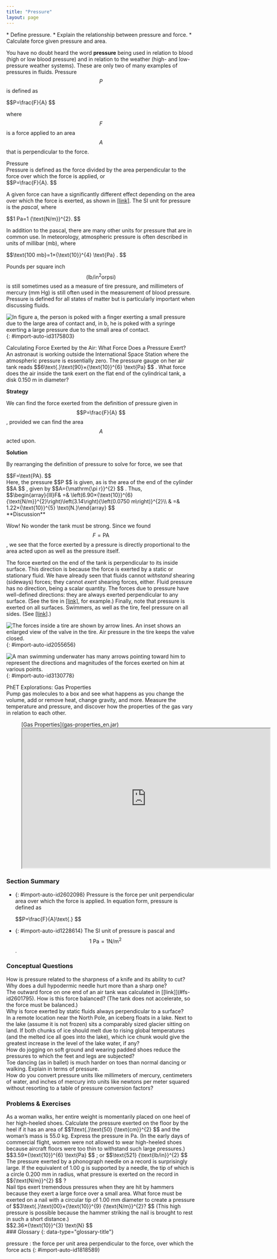 ```yaml
---
title: "Pressure"
layout: page
---
```



<div data-type="abstract" markdown="1">
* Define pressure.
* Explain the relationship between pressure and force.
* Calculate force given pressure and area.

</div>

You have no doubt heard the word **pressure** being used in relation to blood (high or low blood pressure) and in relation to the weather (high- and low-pressure weather systems). These are only two of many examples of pressures in fluids. Pressure  $$P $$
 is defined as

<div data-type="equation" id="eip-943">
 $$P=\frac{F}{A} $$
</div>

where  $$F $$
 is a force applied to an area  $$A $$
 that is perpendicular to the force.

<div data-type="note" data-has-label="true" data-label="" markdown="1">
<div data-type="title">
Pressure
</div>
Pressure is defined as the force divided by the area perpendicular to the force over which the force is applied, or

<div data-type="equation" id="eip-795">
 $$P=\frac{F}{A}. $$
</div>
</div>

A given force can have a significantly different effect depending on the area over which the force is exerted, as shown in [\[link\]](#import-auto-id3175803). The SI unit for pressure is the *pascal*, where

<div data-type="equation" id="eip-id1787110">
 $$1 Pa=1 {\text{N/m}}^{2}. $$
</div>

In addition to the pascal, there are many other units for pressure that are in common use. In meteorology, atmospheric pressure is often described in units of millibar (mb), where

<div data-type="equation" id="eip-847">
 $$\text{100 mb}=1×{\text{10}}^{4} \text{Pa} . $$
</div>

Pounds per square inch  $$\left({\text{lb/in}}^{2} \text{or} \text{psi}\right) $$
 is still sometimes used as a measure of tire pressure, and millimeters of mercury (mm Hg) is still often used in the measurement of blood pressure. Pressure is defined for all states of matter but is particularly important when discussing fluids.

![In figure a, the person is poked with a finger exerting a small pressure due to the large area of contact and, in b, he is poked with a syringe exerting a large pressure due to the small area of contact.](../resources/Figure_12_03_01a.jpg "(a) While the person being poked with the finger might be irritated, the force has little lasting effect. (b) In contrast, the same force applied to an area the size of the sharp end of a needle is great enough to break the skin."){: #import-auto-id3175803}

<div data-type="example" markdown="1">
<div data-type="title">
Calculating Force Exerted by the Air: What Force Does a Pressure Exert?
</div>
An astronaut is working outside the International Space Station where the atmospheric pressure is essentially zero. The pressure gauge on her air tank reads  $$6\text{.}\text{90}×{\text{10}}^{6} \text{Pa} $$
. What force does the air inside the tank exert on the flat end of the cylindrical tank, a disk 0.150 m in diameter?

**Strategy**

We can find the force exerted from the definition of pressure given in  $$P=\frac{F}{A} $$
, provided we can find the area  $$A $$
 acted upon.

**Solution**

By rearranging the definition of pressure to solve for force, we see that

<div data-type="equation" id="eip-914">
 $$F=\text{PA}. $$
</div>
Here, the pressure  $$P $$
 is given, as is the area of the end of the cylinder  $$A $$
, given by  $$A={\mathrm{\pi r}}^{2} $$
. Thus,

<div data-type="equation" id="eip-775">
 $$\begin{array}{lll}F& =& \left(6.90×{\text{10}}^{6} {\text{N/m}}^{2}\right)\left(3.14\right){\left(0.0750 m\right)}^{2}\\ & =& 1.22×{\text{10}}^{5} \text{N.}\end{array} $$
</div>
**Discussion**

Wow! No wonder the tank must be strong. Since we found  $$F=\text{PA} $$
, we see that the force exerted by a pressure is directly proportional to the area acted upon as well as the pressure itself.

</div>

The force exerted on the end of the tank is perpendicular to its inside surface. This direction is because the force is exerted by a static or stationary fluid. We have already seen that fluids cannot *withstand* shearing (sideways) forces; they cannot *exert* shearing forces, either. Fluid pressure has no direction, being a scalar quantity. The forces due to pressure have well-defined directions: they are always exerted perpendicular to any surface. (See the tire in [\[link\]](#import-auto-id2055656), for example.) Finally, note that pressure is exerted on all surfaces. Swimmers, as well as the tire, feel pressure on all sides. (See [\[link\]](#import-auto-id3130778).)

 ![The forces inside a tire are shown by arrow lines. An inset shows an enlarged view of the valve in the tire. Air pressure in the tire keeps the valve closed.](../resources/Figure_12_03_02a.jpg "Pressure inside this tire exerts forces perpendicular to all surfaces it contacts. The arrows give representative directions and magnitudes of the forces exerted at various points. Note that static fluids do not exert shearing forces."){: #import-auto-id2055656}

![A man swimming underwater has many arrows pointing toward him to represent the directions and magnitudes of the forces exerted on him at various points.](../resources/Figure_12_03_03a.jpg "Pressure is exerted on all sides of this swimmer, since the water would flow into the space he occupies if he were not there. The arrows represent the directions and magnitudes of the forces exerted at various points on the swimmer. Note that the forces are larger underneath, due to greater depth, giving a net upward or buoyant force that is balanced by the weight of the swimmer."){: #import-auto-id3130778}

<div data-type="note" data-has-label="true" id="eip-790" data-label="" markdown="1">
<div data-type="title">
PhET Explorations: Gas Properties
</div>
Pump gas molecules to a box and see what happens as you change the volume, add or remove heat, change gravity, and more. Measure the temperature and pressure, and discover how the properties of the gas vary in relation to each other.

<figure markdown="1" id="eip-id3028052">
<figcaption>
[Gas Properties](gas-properties_en.jar)
</figcaption>
<iframe width="660" height="371.4" src="https://phet.colorado.edu/sims/html/gas-properties/latest/gas-properties_en.html"></iframe>
</figure>
</div>

### Section Summary

* {: #import-auto-id2602098} Pressure is the force per unit perpendicular area over which the force is applied. In equation form, pressure is defined as
  <div data-type="equation" id="eip-18">
   $$P=\frac{F}{A}\text{.} $$
  </div>

* {: #import-auto-id1228614} The SI unit of pressure is pascal and
   $$\text{1 Pa}=1 {\text{N/m}}^{2} $$
    .

### Conceptual Questions

<div data-type="exercise" data-element-type="conceptual-questions">
<div data-type="problem" markdown="1">
How is pressure related to the sharpness of a knife and its ability to cut?

</div>
</div>

<div data-type="exercise" data-element-type="conceptual-questions">
<div data-type="problem" markdown="1">
Why does a dull hypodermic needle hurt more than a sharp one?

</div>
</div>

<div data-type="exercise" data-element-type="conceptual-questions">
<div data-type="problem" markdown="1">
The outward force on one end of an air tank was calculated in [[link]](#fs-id2601795). How is this force balanced? (The tank does not accelerate, so the force must be balanced.)

</div>
</div>

<div data-type="exercise" data-element-type="conceptual-questions">
<div data-type="problem" markdown="1">
Why is force exerted by static fluids always perpendicular to a surface?

</div>
</div>

<div data-type="exercise" data-element-type="conceptual-questions">
<div data-type="problem" markdown="1">
In a remote location near the North Pole, an iceberg floats in a lake. Next to the lake (assume it is not frozen) sits a comparably sized glacier sitting on land. If both chunks of ice should melt due to rising global temperatures (and the melted ice all goes into the lake), which ice chunk would give the greatest increase in the level of the lake water, if any?

</div>
</div>

<div data-type="exercise" data-element-type="conceptual-questions">
<div data-type="problem" markdown="1">
How do jogging on soft ground and wearing padded shoes reduce the pressures to which the feet and legs are subjected?

</div>
</div>

<div data-type="exercise" data-element-type="conceptual-questions">
<div data-type="problem" markdown="1">
Toe dancing (as in ballet) is much harder on toes than normal dancing or walking. Explain in terms of pressure.

</div>
</div>

<div data-type="exercise" data-element-type="conceptual-questions">
<div data-type="problem" markdown="1">
How do you convert pressure units like millimeters of mercury, centimeters of water, and inches of mercury into units like newtons per meter squared without resorting to a table of pressure conversion factors?

</div>
</div>

### Problems &amp; Exercises

<div data-type="exercise" data-element-type="problems-exercises">
<div data-type="problem" markdown="1">
As a woman walks, her entire weight is momentarily placed on one heel of her high-heeled shoes. Calculate the pressure exerted on the floor by the heel if it has an area of  $$1\text{.}\text{50} {\text{cm}}^{2} $$
 and the woman’s mass is 55.0 kg. Express the pressure in Pa. (In the early days of commercial flight, women were not allowed to wear high-heeled shoes because aircraft floors were too thin to withstand such large pressures.)

</div>
<div data-type="solution" data-element-type="problems-exercises" markdown="1">
 $$3.59×{\text{10}}^{6} \text{Pa} $$
; or  $$\text{521} {\text{lb/in}}^{2} $$
</div>
</div>

<div data-type="exercise" data-element-type="problems-exercises">
<div data-type="problem" markdown="1">
The pressure exerted by a phonograph needle on a record is surprisingly large. If the equivalent of 1.00 g is supported by a needle, the tip of which is a circle 0.200 mm in radius, what pressure is exerted on the record in  $${\text{N/m}}^{2} $$
?

</div>
</div>

<div data-type="exercise" data-element-type="problems-exercises">
<div data-type="problem" markdown="1">
Nail tips exert tremendous pressures when they are hit by hammers because they exert a large force over a small area. What force must be exerted on a nail with a circular tip of 1.00 mm diameter to create a pressure of  $$3\text{.}\text{00}×{\text{10}}^{9} {\text{N/m}}^{2}? $$
(This high pressure is possible because the hammer striking the nail is brought to rest in such a short distance.)

</div>
<div data-type="solution" data-element-type="problems-exercises" markdown="1">
 $$2.36×{\text{10}}^{3} \text{N} $$
</div>
</div>

<div data-type="glossary" markdown="1">
### Glossary
{: data-type="glossary-title"}

pressure
: the force per unit area perpendicular to the force, over which the force acts
{: #import-auto-id1818589}

</div>
